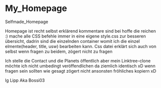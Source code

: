 # My_Homepage
Selfmade_Homepage

Homepage ist recht selbst erklärend kommentare sind bei hoffe die reichen :)
mache alle CSS befehle immer in eine eigene style.css zur besseren übersicht,
dadrin sind die einzelnden container womit ich die einzel elmente(header, title, usw) bearbeiten kann.
Css datei erklärt sich auch von selbst wenn fragen zu beidem, zögert nicht zu fragen 

Ich stelle die Contact und die Planets öffentlich aber mein Linktree-clone möchte ich nicht umbedingt veröffendlichen da ziemlich identisch xD
wenn fragen sein sollten wie gesagt zögert nicht ansonsten fröhliches kopiern xD


lg Lipp Aka Bossi03
